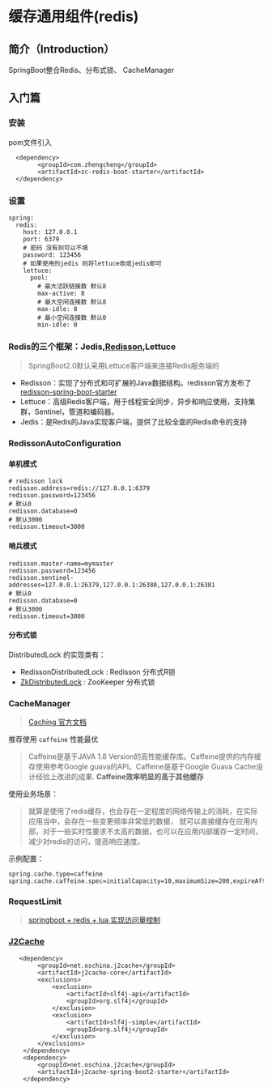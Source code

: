 # 缓存通用组件(redis)

## **简介**（Introduction）

SpringBoot整合Redis、分布式锁、 CacheManager

## **入门篇**

### **安装**

pom文件引入

```
  <dependency>
        <groupId>com.zhengcheng</groupId>
        <artifactId>zc-redis-boot-starter</artifactId>
  </dependency>
```

### **设置**

```
spring:
  redis:
    host: 127.0.0.1
    port: 6379
    # 密码 没有则可以不填
    password: 123456
    # 如果使用的jedis 则将lettuce改成jedis即可
    lettuce:
      pool:
        # 最大活跃链接数 默认8
        max-active: 8
        # 最大空闲连接数 默认8
        max-idle: 8
        # 最小空闲连接数 默认0
        min-idle: 0
```

### Redis的三个框架：Jedis,[Redisson](https://github.com/redisson/redisson/wiki/%E7%9B%AE%E5%BD%95),Lettuce

> SpringBoot2.0默认采用Lettuce客户端来连接Redis服务端的

- Redisson：实现了分布式和可扩展的Java数据结构。redisson官方发布了[redisson-spring-boot-starter](https://github.com/redisson/redisson/tree/master/redisson-spring-boot-starter#spring-boot-starter)
- Lettuce：高级Redis客户端，用于线程安全同步，异步和响应使用，支持集群，Sentinel，管道和编码器。
- Jedis：是Redis的Java实现客户端，提供了比较全面的Redis命令的支持

### RedissonAutoConfiguration

#### 单机模式

```
# redisson lock
redisson.address=redis://127.0.0.1:6379
redisson.password=123456
# 默认0
redisson.database=0 
# 默认3000
redisson.timeout=3000
```

#### 哨兵模式

```
redisson.master-name=mymaster
redisson.password=123456
redisson.sentinel-addresses=127.0.0.1:26379,127.0.0.1:26380,127.0.0.1:26381
# 默认0
redisson.database=0 
# 默认3000
redisson.timeout=3000
```

#### 分布式锁 

DistributedLock 的实现类有：
- RedissonDistributedLock : Redisson 分布式R锁
- [ZkDistributedLock](https://gitee.com/zhangquansheng/zhengcheng-parent/tree/master/zc-zk-spring-boot-starter#%E5%88%86%E5%B8%83%E5%BC%8F%E9%94%81-zkdistributedlock) : ZooKeeper 分布式锁


### CacheManager

> [Caching 官方文档](https://docs.spring.io/spring-boot/docs/current/reference/html/spring-boot-features.html#boot-features-caching)

推荐使用 `caffeine` 性能最优
> Caffeine是基于JAVA 1.8 Version的高性能缓存库。Caffeine提供的内存缓存使用参考Google guava的API。Caffeine是基于Google Guava Cache设计经验上改进的成果.
> **Caffeine效率明显的高于其他缓存**


使用业务场景：
> 就算是使用了redis缓存，也会存在一定程度的网络传输上的消耗，在实际应用当中，会存在一些变更频率非常低的数据，
> 就可以直接缓存在应用内部，对于一些实时性要求不太高的数据，也可以在应用内部缓存一定时间，减少对redis的访问，提高响应速度。


示例配置：  
```
spring.cache.type=caffeine
spring.cache.caffeine.spec=initialCapacity=10,maximumSize=200,expireAfterWrite=3s
```

### RequestLimit 
> [springboot + redis + lua 实现访问量控制](https://note.youdao.com/ynoteshare1/index.html?id=7e651aa1410422934aeb92ad1ca2814c&type=note)

### [J2Cache](https://gitee.com/ld/J2Cache)
```
   <dependency>
        <groupId>net.oschina.j2cache</groupId>
        <artifactId>j2cache-core</artifactId>
        <exclusions>
            <exclusion>
                <artifactId>slf4j-api</artifactId>
                <groupId>org.slf4j</groupId>
            </exclusion>
            <exclusion>
                <artifactId>slf4j-simple</artifactId>
                <groupId>org.slf4j</groupId>
            </exclusion>
        </exclusions>
    </dependency>
    <dependency>
        <groupId>net.oschina.j2cache</groupId>
        <artifactId>j2cache-spring-boot2-starter</artifactId>
    </dependency>
```
